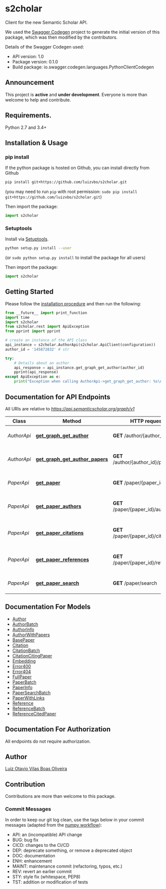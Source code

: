 # s2cholar

Client for the new Semantic Scholar API.

We used the [Swagger Codegen](https://github.com/swagger-api/swagger-codegen)
project to generate the initial version of this package, which was then
modified by the contributors.

Details of the Swagger Codegen used:

- API version: 1.0
- Package version: 0.1.0
- Build package: io.swagger.codegen.languages.PythonClientCodegen

## Announcement

This project is **active** and **under development**. Everyone is more than
welcome to help and contribute.

## Requirements.

Python 2.7 and 3.4+

## Installation & Usage
### pip install

If the python package is hosted on Github, you can install directly from Github

```sh
pip install git+https://github.com/luizvbo/s2cholar.git
```
(you may need to run `pip` with root permission: `sudo pip install git+https://github.com/luizvbo/s2cholar.git`)

Then import the package:
```python
import s2cholar
```

### Setuptools

Install via [Setuptools](http://pypi.python.org/pypi/setuptools).

```sh
python setup.py install --user
```
(or `sudo python setup.py install` to install the package for all users)

Then import the package:
```python
import s2cholar
```

## Getting Started

Please follow the [installation procedure](#installation--usage) and then run the following:

```python
from __future__ import print_function
import time
import s2cholar
from s2cholar.rest import ApiException
from pprint import pprint

# create an instance of the API class
api_instance = s2cholar.AuthorApi(s2cholar.ApiClient(configuration))
author_id = '145872832' # str

try:
    # Details about an author
    api_response = api_instance.get_graph_get_author(author_id)
    pprint(api_response)
except ApiException as e:
    print("Exception when calling AuthorApi->get_graph_get_author: %s\n" % e)

```

## Documentation for API Endpoints

All URIs are relative to *https://api.semanticscholar.org/graph/v1*

Class | Method | HTTP request | Description
------------ | ------------- | ------------- | -------------
*AuthorApi* | [**get_graph_get_author**](docs/AuthorApi.md#get_graph_get_author) | **GET** /author/{author_id} | Details about an author
*AuthorApi* | [**get_graph_get_author_papers**](docs/AuthorApi.md#get_graph_get_author_papers) | **GET** /author/{author_id}/papers | Details about an author&#39;s papers
*PaperApi* | [**get_paper**](docs/PaperApi.md#get_paper) | **GET** /paper/{paper_id} | Details about a paper
*PaperApi* | [**get_paper_authors**](docs/PaperApi.md#get_paper_authors) | **GET** /paper/{paper_id}/authors | Details about a paper&#39;s authors
*PaperApi* | [**get_paper_citations**](docs/PaperApi.md#get_paper_citations) | **GET** /paper/{paper_id}/citations | Details about a paper&#39;s citations
*PaperApi* | [**get_paper_references**](docs/PaperApi.md#get_paper_references) | **GET** /paper/{paper_id}/references | Details about a paper&#39;s references
*PaperApi* | [**get_paper_search**](docs/PaperApi.md#get_paper_search) | **GET** /paper/search | Search for papers by keyword


## Documentation For Models

 - [Author](docs/Author.md)
 - [AuthorBatch](docs/AuthorBatch.md)
 - [AuthorInfo](docs/AuthorInfo.md)
 - [AuthorWithPapers](docs/AuthorWithPapers.md)
 - [BasePaper](docs/BasePaper.md)
 - [Citation](docs/Citation.md)
 - [CitationBatch](docs/CitationBatch.md)
 - [CitationCitingPaper](docs/CitationCitingPaper.md)
 - [Embedding](docs/Embedding.md)
 - [Error400](docs/Error400.md)
 - [Error404](docs/Error404.md)
 - [FullPaper](docs/FullPaper.md)
 - [PaperBatch](docs/PaperBatch.md)
 - [PaperInfo](docs/PaperInfo.md)
 - [PaperSearchBatch](docs/PaperSearchBatch.md)
 - [PaperWithLinks](docs/PaperWithLinks.md)
 - [Reference](docs/Reference.md)
 - [ReferenceBatch](docs/ReferenceBatch.md)
 - [ReferenceCitedPaper](docs/ReferenceCitedPaper.md)


## Documentation For Authorization

 All endpoints do not require authorization.


## Author

[Luiz Otavio Vilas Boas Oliveira](http://luizvbo.github.io/)

## Contribution

Contributions are more than welcome to this package.

### Commit Messages

In order to keep our git log clean, use the tags below in your commit messages
(adapted from the [numpy workflow](https://numpy.org/doc/1.14/dev/gitwash/development_workflow.html)):

- API: an (incompatible) API change
- BUG: bug fix
- CICD: changes to the CI/CD
- DEP: deprecate something, or remove a deprecated object
- DOC: documentation
- ENH: enhancement
- MAINT: maintenance commit (refactoring, typos, etc.)
- REV: revert an earlier commit
- STY: style fix (whitespace, PEP8)
- TST: addition or modification of tests
